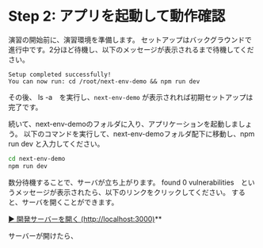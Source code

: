 # Step 2: アプリを起動して動作確認

演習の開始前に、演習環境を準備します。
セットアップはバックグラウンドで進行中です。2分ほど待機し、以下のメッセージが表示されるまで待機してください。

```
Setup completed successfully!
You can now run: cd /root/next-env-demo && npm run dev
```

その後、 ls -a　を実行し、`next-env-demo` が表示されれば初期セットアップは完了です。


続いて、next-env-demoのフォルダに入り、アプリケーションを起動しましょう。
以下のコマンドを実行して、next-env-demoフォルダ配下に移動し、npm run dev と入力してください。
```bash
cd next-env-demo
npm run dev
```

数分待機することで、サーバが立ち上がります。
found 0 vulnerabilities　というメッセージが表示されたら、以下のリンクをクリックしてください。
すると、サーバを開くことができます。

[▶ 開発サーバーを開く (http://localhost:3000)](http://localhost:3000)**

サーバーが開けたら、